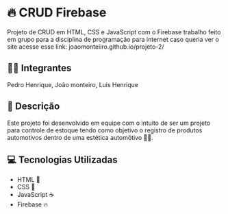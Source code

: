# 🔥 CRUD Firebase

Projeto de CRUD em HTML, CSS e JavaScript com o Firebase trabalho feito em grupo para a disciplina de programação para internet caso queria ver o site acesse esse link: joaomonteiiro.github.io/projeto-2/

## 🙋‍♂️ Integrantes
Pedro Henrique,
João monteiro,
Luis Henrique

## 📄 Descrição

Este projeto foi desenvolvido em equipe com o intuito de ser um projeto para controle de estoque tendo como objetivo o registro de produtos automotivos dentro de uma estética automôtivo 🚗🧽.

## 💻 Tecnologias Utilizadas

- HTML 📱
- CSS 🎨
- JavaScript ☕
- Firebase 🔥
